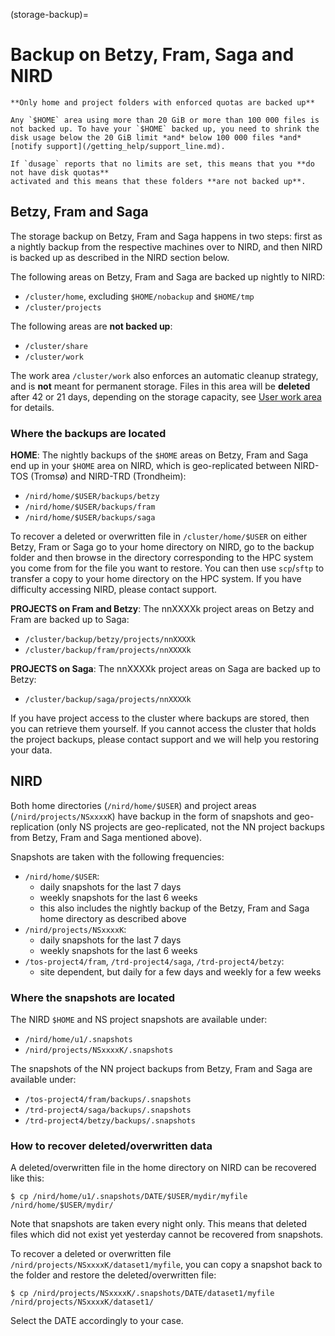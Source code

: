 (storage-backup)=

# Backup on Betzy, Fram, Saga and NIRD

```{warning}
**Only home and project folders with enforced quotas are backed up**

Any `$HOME` area using more than 20 GiB or more than 100 000 files is
not backed up. To have your `$HOME` backed up, you need to shrink the
disk usage below the 20 GiB limit *and* below 100 000 files *and*
[notify support](/getting_help/support_line.md).

If `dusage` reports that no limits are set, this means that you **do not have disk quotas**
activated and this means that these folders **are not backed up**.
```


## Betzy, Fram and Saga

The storage backup on Betzy, Fram and Saga happens in two steps: first as a nightly backup from the
respective machines over to NIRD, and then NIRD is backed up as described in the NIRD section below.

The following areas on Betzy, Fram and Saga are backed up nightly to NIRD:
- `/cluster/home`, excluding `$HOME/nobackup` and `$HOME/tmp`
- `/cluster/projects`

The following areas are **not backed up**:
- `/cluster/share`
- `/cluster/work`

The work area `/cluster/work` also enforces an automatic cleanup strategy, and
is **not** meant for permanent storage.
Files in this area will be **deleted** after 42 or 21 days, depending on the storage capacity,
see [User work area](user-work-area) for details.


### Where the backups are located

**HOME**: The nightly backups of the `$HOME` areas on Betzy, Fram and Saga end up in your `$HOME` area on
NIRD, which is geo-replicated between NIRD-TOS (Tromsø) and NIRD-TRD (Trondheim):
- `/nird/home/$USER/backups/betzy`
- `/nird/home/$USER/backups/fram`
- `/nird/home/$USER/backups/saga`

To recover a deleted or overwritten file in `/cluster/home/$USER` on either Betzy, Fram or Saga
go to your home directory on NIRD, go to the backup folder and then browse in the directory
corresponding to the HPC system you come from for the file you want to restore.
You can then use `scp`/`sftp` to transfer a copy to your home directory on the HPC system.
If you have difficulty accessing NIRD, please contact support.

**PROJECTS on Fram and Betzy**: The nnXXXXk project areas on Betzy and Fram
are backed up to Saga:
- `/cluster/backup/betzy/projects/nnXXXXk`
- `/cluster/backup/fram/projects/nnXXXXk`

**PROJECTS on Saga**: The nnXXXXk project areas on Saga
are backed up to Betzy:
- `/cluster/backup/saga/projects/nnXXXXk`

If you have project access to the cluster where backups are stored, then you
can retrieve them yourself. If you cannot access the cluster that holds the
project backups, please contact support and we will help you restoring your
data.


## NIRD

Both home directories (`/nird/home/$USER`) and project areas (`/nird/projects/NSxxxxK`) have
backup in the form of snapshots and geo-replication (only NS projects are geo-replicated,
not the NN project backups from Betzy, Fram and Saga mentioned above).

Snapshots are taken with the following frequencies:
* `/nird/home/$USER`:
  - daily snapshots for the last 7 days
  - weekly snapshots for the last 6 weeks
  - this also includes the nightly backup of the Betzy, Fram and Saga home directory as described above
* `/nird/projects/NSxxxxK`:
  - daily snapshots for the last 7 days
  - weekly snapshots for the last 6 weeks
* `/tos-project4/fram`, `/trd-project4/saga`, `/trd-project4/betzy`:
  - site dependent, but daily for a few days and weekly for a few weeks


### Where the snapshots are located

The NIRD `$HOME` and NS project snapshots are available under:
- `/nird/home/u1/.snapshots`
- `/nird/projects/NSxxxxK/.snapshots`

The snapshots of the NN project backups from Betzy, Fram and Saga are available under:
- `/tos-project4/fram/backups/.snapshots`
- `/trd-project4/saga/backups/.snapshots`
- `/trd-project4/betzy/backups/.snapshots`


### How to recover deleted/overwritten data

A deleted/overwritten file in the home directory on NIRD can be recovered like this:
```console
$ cp /nird/home/u1/.snapshots/DATE/$USER/mydir/myfile /nird/home/$USER/mydir/
```

Note that snapshots are taken every night only. This means that deleted files
which did not exist yet yesterday cannot be recovered from snapshots.

To recover a deleted or overwritten file `/nird/projects/NSxxxxK/dataset1/myfile`,
you can copy a snapshot back to the folder and restore the deleted/overwritten file:
```console
$ cp /nird/projects/NSxxxxK/.snapshots/DATE/dataset1/myfile /nird/projects/NSxxxxK/dataset1/
```

Select the DATE accordingly to your case.
